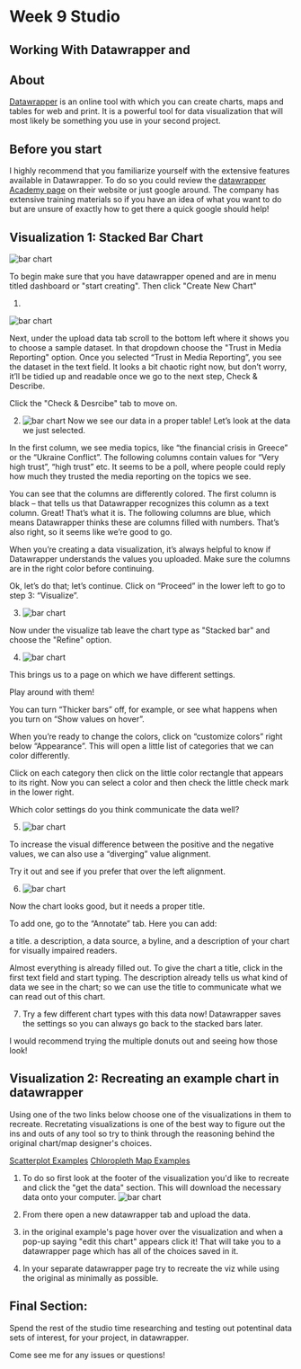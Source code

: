 # Week 9 Studio
## Working With Datawrapper and 

## About
[Datawrapper](https://datawrapper.de/) is an online tool with which you can create charts, maps and tables for web and print. It is a powerful tool for data visualization that will most likely be something you use in your second project.

## Before you start
I highly recommend that you familiarize yourself with the extensive features available in Datawrapper. To do so you could review the [datawrapper Academy page](https://academy.datawrapper.de/) on their website or just google around. The company has extensive training materials so if you have an idea of what you want to do but are unsure of exactly how to get there a quick google should help!

## Visualization 1: Stacked Bar Chart
![bar chart](../../images/media.png)

To begin make sure that you have datawrapper opened and are in menu titled dashboard or "start creating". Then click "Create New Chart"  


1. 
![bar chart](../../images/upload_data_dw.png)

Next, under the upload data tab scroll to the bottom left where it shows you to choose a sample dataset. In that dropdown choose the "Trust in Media Reporting" option. Once you selected “Trust in Media Reporting”, you see the dataset in the text field. It looks a bit chaotic right now, but don’t worry, it’ll be tidied up and readable once we go to the next step, Check & Describe. 

Click the "Check & Desrcibe" tab to move on.

2. ![bar chart](../../images/check_dw.png)
 Now we see our data in a proper table! Let’s look at the data we just selected. 


In the first column, we see media topics, like “the financial crisis in Greece” or the “Ukraine Conflict”. The following columns contain values for “Very high trust”, “high trust” etc. It seems to be a poll, where people could reply how much they trusted the media reporting on the topics we see. 

You can see that the columns are differently colored. The first column is black – that tells us that Datawrapper recognizes this column as a text column. Great! That’s what it is. The following columns are blue, which means Datawrapper thinks these are columns filled with numbers. That’s also right, so it seems like we’re good to go. 

When you’re creating a data visualization, it’s always helpful to know if Datawrapper understands the values you uploaded. Make sure the columns are in the right color before continuing. 

Ok, let’s do that; let’s continue. Click on “Proceed” in the lower left to go to step 3: “Visualize”.

3. ![bar chart](../../images/refine_dw.png)

Now under the visualize tab leave the chart type as "Stacked bar" and choose the "Refine" option.


4. ![bar chart](../../images/colors_dw.png)


This brings us to a page on which we have different settings. 

Play around with them! 

You can turn “Thicker bars” off, for example, or see what happens when you turn on “Show values on hover”. 



When you’re ready to change the colors, click on “customize colors” right below “Appearance”. 
This will open a little list of categories that we can color differently. 

Click on each category then click on the little color rectangle that appears to its right. Now you can select a color and then check the little check mark in the lower right. 

Which color settings do you think communicate the data well? 

5. ![bar chart](../../images/align_dw.png)

To increase the visual difference between the positive and the negative values, 
we can also use a “diverging” value alignment. 


Try it out and see if you prefer that over the left alignment. 

6. ![bar chart](../../images/annotate_dw.png)

Now the chart looks good, but it needs a proper title. 


To add one, go to the “Annotate” tab. Here you can add:

a title. 
a description, 
a data source, 
a byline, 
and a description of your chart for visually impaired readers.

Almost everything is already filled out. To give the chart a title, click in the first text field and start typing. 
The description already tells us what kind of data we see in the chart; so we can use the title to communicate what we can read out of this chart. 

7. Try a few different chart types with this data now! Datawrapper saves the settings so you can always go back to the stacked bars later. 

I would recommend trying the multiple donuts out and seeing how those look!

## Visualization 2: Recreating an example chart in datawrapper

Using one of the two links below choose one of the visualizations in them to recreate. Recretating visualizations is one of the best way to figure out the ins and outs of any tool so try to think through the reasoning behind the original chart/map designer's choices.

[Scatterplot Examples](https://academy.datawrapper.de/article/148-examples-of-datawrapper-scatter-plots)
[Chloropleth Map Examples](https://academy.datawrapper.de/article/149-examples-of-datawrapper-choropleth-maps)

1. To do so first look at the footer of the visualization you'd like to recreate and click the "get the data" section. This will download the necessary data onto your computer. 
![bar chart](../../images/scatter_ex_dw.png)

2. From there open a new datawrapper tab and upload the data.
3. in the original example's page hover over the visualization and when a pop-up saying "edit this chart" appears click it! That will take you to a datawrapper page which has all of the choices saved in it.
4. In your separate datawrapper page try to recreate the viz while using the original as minimally as possible.

## Final Section: 

Spend the rest of the studio time researching and testing out potentinal data sets of interest, for your project, in datawrapper.

Come see me for any issues or questions!
